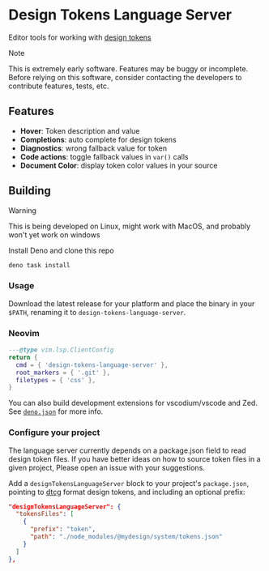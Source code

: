 # Design Tokens Language Server

Editor tools for working with [design tokens][dtcg]

> [!NOTE]
> This is extremely early software. Features may be buggy or incomplete. Before 
> relying on this software, consider contacting the developers to contribute
> features, tests, etc.

## Features

- **Hover**: Token description and value
- **Completions**: auto complete for design tokens
- **Diagnostics**: wrong fallback value for token
- **Code actions**: toggle fallback values in `var()` calls
- **Document Color**: display token color values in your source

## Building

> [!WARNING]
> This is being developed on Linux, might work with MacOS, and probably won't 
> yet work on windows

Install Deno and clone this repo

```sh
deno task install
```

### Usage

Download the latest release for your platform and place the binary in your
`$PATH`, renaming it to `design-tokens-language-server`.

### Neovim

```lua
---@type vim.lsp.ClientConfig
return {
  cmd = { 'design-tokens-language-server' },
  root_markers = { '.git' },
  filetypes = { 'css' },
}
```

You can also build development extensions for vscodium/vscode and Zed. See
[`deno.json`](tree/main/deno.json) for more info.

### Configure your project

The language server currently depends on a package.json field to read design 
token files. If you have better ideas on how to source token files in a given
project, Please open an issue with your suggestions.

Add a `designTokensLanguageServer` block to your project's `package.json`, 
pointing to [dtcg][dtcg] format design tokens, and including an optional prefix:

```json
"designTokensLanguageServer": {
  "tokensFiles": [
    {
      "prefix": "token",
      "path": "./node_modules/@mydesign/system/tokens.json"
    }
  ]
},
```

[dtcg]: https://tr.designtokens.org/format/
